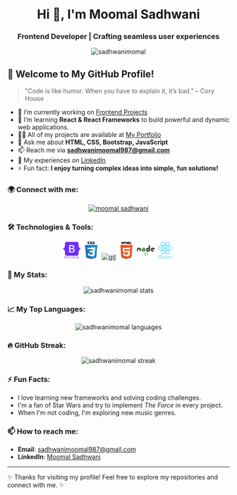<h1 align="center">Hi 👋, I'm Moomal Sadhwani</h1>
<h3 align="center">Frontend Developer | Crafting seamless user experiences</h3>

<p align="center">
  <img src="https://komarev.com/ghpvc/?username=sadhwanimomal&label=Profile%20views&color=0e75b6&style=flat" alt="sadhwanimomal" />
</p>

## 🚀 Welcome to My GitHub Profile!
> "Code is like humor. When you have to explain it, it’s bad." – Cory House

- 🔭 I’m currently working on [Frontend Projects](https://codepro.com.pk/)
- 🌱 I’m learning **React & React Frameworks** to build powerful and dynamic web applications.
- 👨‍💻 All of my projects are available at [My Portfolio](https://sadhwanimomal.github.io/My-portfolio/)
- 💬 Ask me about **HTML, CSS, Bootstrap, JavaScript**
- 📫 Reach me via **sadhwanimoomal987@gmail.com**
- 📄 My experiences on [LinkedIn](https://www.linkedin.com/in/moomal-sadhwani-495604233)
- ⚡ Fun fact: **I enjoy turning complex ideas into simple, fun solutions!**

### 🌍 Connect with me:
<p align="center">
  <a href="https://linkedin.com/in/moomal-sadhwani" target="blank"><img align="center" src="https://raw.githubusercontent.com/rahuldkjain/github-profile-readme-generator/master/src/images/icons/Social/linked-in-alt.svg" alt="moomal sadhwani" height="30" width="40" /></a>
  
</p>

### 🛠️ Technologies & Tools:
<p align="center">
  <a href="https://getbootstrap.com" target="_blank"><img src="https://raw.githubusercontent.com/devicons/devicon/master/icons/bootstrap/bootstrap-plain-wordmark.svg" alt="bootstrap" width="40" height="40" /></a>
  <a href="https://www.w3schools.com/css/" target="_blank"><img src="https://raw.githubusercontent.com/devicons/devicon/master/icons/css3/css3-original-wordmark.svg" alt="css3" width="40" height="40" /></a>
  <a href="https://git-scm.com/" target="_blank"><img src="https://www.vectorlogo.zone/logos/git-scm/git-scm-icon.svg" alt="git" width="40" height="40" /></a>
  <a href="https://www.w3.org/html/" target="_blank"><img src="https://raw.githubusercontent.com/devicons/devicon/master/icons/html5/html5-original-wordmark.svg" alt="html5" width="40" height="40" /></a>
  <a href="https://nodejs.org" target="_blank"><img src="https://raw.githubusercontent.com/devicons/devicon/master/icons/nodejs/nodejs-original-wordmark.svg" alt="nodejs" width="40" height="40" /></a>
  <a href="https://reactjs.org/" target="_blank"><img src="https://raw.githubusercontent.com/devicons/devicon/master/icons/react/react-original-wordmark.svg" alt="react" width="40" height="40" /></a>
</p>

### 🧰 My Stats:
<p align="center">
  <img src="https://github-readme-stats.vercel.app/api?username=sadhwanimomal&show_icons=true&count_private=true&hide_title=true&theme=radical" alt="sadhwanimomal stats" />
</p>

### 📈 My Top Languages:
<p align="center">
  <img src="https://github-readme-stats.vercel.app/api/top-langs?username=sadhwanimomal&show_icons=true&locale=en&layout=compact" alt="sadhwanimomal languages" />
</p>

### 🔥 GitHub Streak:
<p align="center">
  <img src="https://github-readme-streak-stats.herokuapp.com/?user=sadhwanimomal&theme=radical" alt="sadhwanimomal streak" />
</p>

### ⚡ Fun Facts:
- I love learning new frameworks and solving coding challenges.
- I'm a fan of Star Wars and try to implement *The Force* in every project.
- When I'm not coding, I'm exploring new music genres.

### 📫 How to reach me:
- **Email**: [sadhwanimoomal987@gmail.com](mailto:sadhwanimoomal987@gmail.com)
- **LinkedIn**: [Moomal Sadhwani](https://www.linkedin.com/in/moomal-sadhwani-495604233)

---

✨ Thanks for visiting my profile! Feel free to explore my repositories and connect with me. ✨
